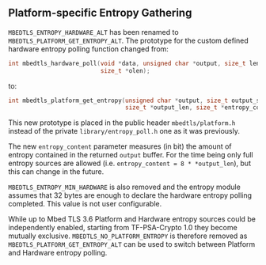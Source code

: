 ## Platform-specific Entropy Gathering

`MBEDTLS_ENTROPY_HARDWARE_ALT` has been renamed to `MBEDTLS_PLATFORM_GET_ENTROPY_ALT`.
The prototype for the custom defined hardware entropy polling function changed
from:

```c
int mbedtls_hardware_poll(void *data, unsigned char *output, size_t len,
                          size_t *olen);
```

to:

```c
int mbedtls_platform_get_entropy(unsigned char *output, size_t output_size,
                                 size_t *output_len, size_t *entropy_content);
```

This new prototype is placed in the public header `mbedtls/platform.h` instead
of the private `library/entropy_poll.h` one as it was previously.

The new `entropy_content` parameter measures (in bit) the amount of entropy
contained in the returned `output` buffer. For the time being only full entropy
sources are allowed (i.e. `entropy_content = 8 * *output_len`), but this can
change in the future.

`MBEDTLS_ENTROPY_MIN_HARDWARE` is also removed and the entropy module assumes
that 32 bytes are enough to declare the hardware entropy polling completed.
This value is not user configurable.

While up to Mbed TLS 3.6 Platform and Hardware entropy sources could be
independently enabled, starting from TF-PSA-Crypto 1.0 they become mutually
exclusive. `MBEDTLS_NO_PLATFORM_ENTROPY` is therefore removed as
`MBEDTLS_PLATFORM_GET_ENTROPY_ALT` can be used to switch between Platform
and Hardware entropy polling.

